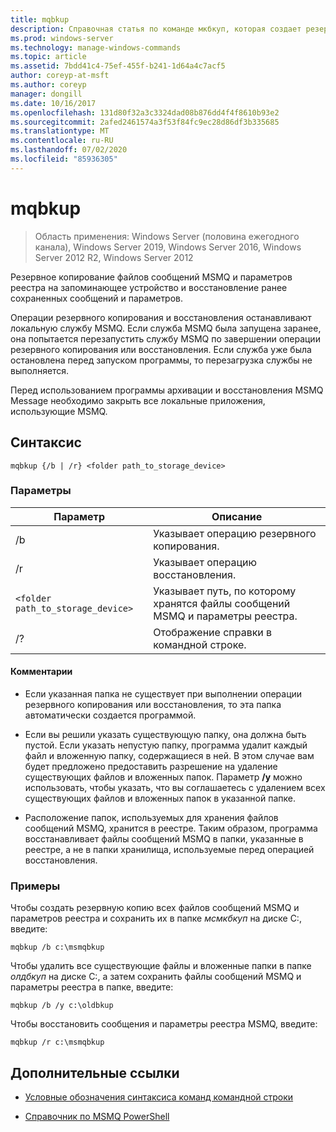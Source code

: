 ```yaml
---
title: mqbkup
description: Справочная статья по команде мкбкуп, которая создает резервную копию файлов сообщений MSMQ и параметров реестра на устройстве хранения и восстанавливает ранее сохраненные сообщения и параметры.
ms.prod: windows-server
ms.technology: manage-windows-commands
ms.topic: article
ms.assetid: 7bdd41c4-75ef-455f-b241-1d64a4c7acf5
author: coreyp-at-msft
ms.author: coreyp
manager: dongill
ms.date: 10/16/2017
ms.openlocfilehash: 131d80f32a3c3324dad08b876dd4f4f8610b93e2
ms.sourcegitcommit: 2afed2461574a3f53f84fc9ec28d86df3b335685
ms.translationtype: MT
ms.contentlocale: ru-RU
ms.lasthandoff: 07/02/2020
ms.locfileid: "85936305"
---
```

# <a name="mqbkup"></a>mqbkup

> Область применения: Windows Server (половина ежегодного канала), Windows Server 2019, Windows Server 2016, Windows Server 2012 R2, Windows Server 2012

Резервное копирование файлов сообщений MSMQ и параметров реестра на запоминающее устройство и восстановление ранее сохраненных сообщений и параметров.

Операции резервного копирования и восстановления останавливают локальную службу MSMQ. Если служба MSMQ была запущена заранее, она попытается перезапустить службу MSMQ по завершении операции резервного копирования или восстановления. Если служба уже была остановлена перед запуском программы, то перезагрузка службы не выполняется.

Перед использованием программы архивации и восстановления MSMQ Message необходимо закрыть все локальные приложения, использующие MSMQ.

## <a name="syntax"></a>Синтаксис

```
mqbkup {/b | /r} <folder path_to_storage_device>
```

### <a name="parameters"></a>Параметры

| Параметр | Описание |
| ------- | -------- |
| /b | Указывает операцию резервного копирования. |
| /r | Указывает операцию восстановления. |
| `<folder path_to_storage_device>` | Указывает путь, по которому хранятся файлы сообщений MSMQ и параметры реестра. |
| /? | Отображение справки в командной строке. |

#### <a name="remarks"></a>Комментарии

- Если указанная папка не существует при выполнении операции резервного копирования или восстановления, то эта папка автоматически создается программой.

- Если вы решили указать существующую папку, она должна быть пустой. Если указать непустую папку, программа удалит каждый файл и вложенную папку, содержащиеся в ней. В этом случае вам будет предложено предоставить разрешение на удаление существующих файлов и вложенных папок. Параметр **/y** можно использовать, чтобы указать, что вы соглашаетесь с удалением всех существующих файлов и вложенных папок в указанной папке.

- Расположение папок, используемых для хранения файлов сообщений MSMQ, хранится в реестре. Таким образом, программа восстанавливает файлы сообщений MSMQ в папки, указанные в реестре, а не в папки хранилища, используемые перед операцией восстановления.

### <a name="examples"></a>Примеры

Чтобы создать резервную копию всех файлов сообщений MSMQ и параметров реестра и сохранить их в папке *мсмкбкуп* на диске C:, введите:

```
mqbkup /b c:\msmqbkup
```

Чтобы удалить все существующие файлы и вложенные папки в папке *олдбкуп* на диске C:, а затем сохранить файлы сообщений MSMQ и параметры реестра в папке, введите:

```
mqbkup /b /y c:\oldbkup
```

Чтобы восстановить сообщения и параметры реестра MSMQ, введите:

```
mqbkup /r c:\msmqbkup
```

## <a name="additional-references"></a>Дополнительные ссылки

- [Условные обозначения синтаксиса команд командной строки](command-line-syntax-key.md)

- [Справочник по MSMQ PowerShell](https://docs.microsoft.com/powershell/module/msmq/?view=win10-ps)
